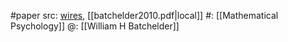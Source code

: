 #paper 
src: [wires](https://wires.onlinelibrary.wiley.com/doi/abs/10.1002/wcs.46), [[batchelder2010.pdf|local]] 
#: [[Mathematical Psychology]] 
@: [[William H Batchelder]] 

